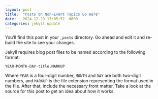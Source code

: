 ```yaml
---
layout: post
title:  "Posts on Non-Event Topics Go Here"
date:   2024-12-29 13:05:52 -0600
categories: jekyll update
---
```

You’ll find this post in your `_posts` directory. Go ahead and edit it and re-build the site to see your changes. 

Jekyll requires blog post files to be named according to the following format:

`YEAR-MONTH-DAY-title.MARKUP`

Where `YEAR` is a four-digit number, `MONTH` and `DAY` are both two-digit numbers, and `MARKUP` is the file extension representing the format used in the file. After that, include the necessary front matter. Take a look at the source for this post to get an idea about how it works.
